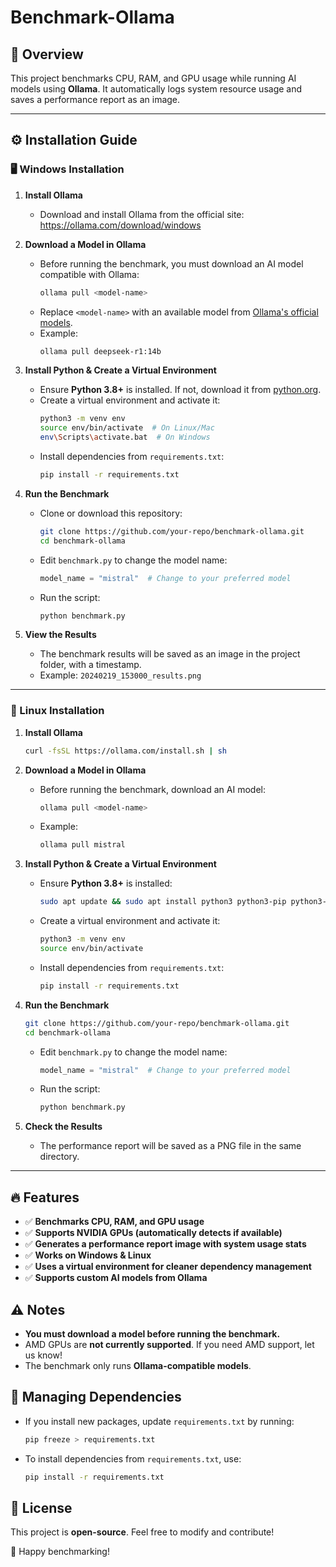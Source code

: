 # Benchmark-Ollama

## 📌 Overview
This project benchmarks CPU, RAM, and GPU usage while running AI models using **Ollama**. It automatically logs system resource usage and saves a performance report as an image.

---

## ⚙️ Installation Guide

### **🖥️ Windows Installation**
1. **Install Ollama**
   - Download and install Ollama from the official site:
     https://ollama.com/download/windows

2. **Download a Model in Ollama**
   - Before running the benchmark, you must download an AI model compatible with Ollama:
     ```sh
     ollama pull <model-name>
     ```
   - Replace `<model-name>` with an available model from [Ollama's official models](https://ollama.com/library/).
   - Example:
     ```sh
     ollama pull deepseek-r1:14b
     ```

3. **Install Python & Create a Virtual Environment**
   - Ensure **Python 3.8+** is installed. If not, download it from [python.org](https://www.python.org/downloads/).
   - Create a virtual environment and activate it:
     ```sh
     python3 -m venv env
     source env/bin/activate  # On Linux/Mac
     env\Scripts\activate.bat  # On Windows
     ```
   - Install dependencies from `requirements.txt`:
     ```sh
     pip install -r requirements.txt
     ```

4. **Run the Benchmark**
   - Clone or download this repository:
     ```sh
     git clone https://github.com/your-repo/benchmark-ollama.git
     cd benchmark-ollama
     ```
   - Edit `benchmark.py` to change the model name:
     ```python
     model_name = "mistral"  # Change to your preferred model
     ```
   - Run the script:
     ```sh
     python benchmark.py
     ```

5. **View the Results**
   - The benchmark results will be saved as an image in the project folder, with a timestamp.
   - Example: `20240219_153000_results.png`

---

### **🐧 Linux Installation**

1. **Install Ollama**
   ```sh
   curl -fsSL https://ollama.com/install.sh | sh
   ```

2. **Download a Model in Ollama**
   - Before running the benchmark, download an AI model:
     ```sh
     ollama pull <model-name>
     ```
   - Example:
     ```sh
     ollama pull mistral
     ```

3. **Install Python & Create a Virtual Environment**
   - Ensure **Python 3.8+** is installed:
     ```sh
     sudo apt update && sudo apt install python3 python3-pip python3-venv
     ```
   - Create a virtual environment and activate it:
     ```sh
     python3 -m venv env
     source env/bin/activate
     ```
   - Install dependencies from `requirements.txt`:
     ```sh
     pip install -r requirements.txt
     ```

4. **Run the Benchmark**
   ```sh
   git clone https://github.com/your-repo/benchmark-ollama.git
   cd benchmark-ollama
   ```
   - Edit `benchmark.py` to change the model name:
     ```python
     model_name = "mistral"  # Change to your preferred model
     ```
   - Run the script:
     ```sh
     python benchmark.py
     ```

5. **Check the Results**
   - The performance report will be saved as a PNG file in the same directory.

---

## 🔥 Features
- ✅ **Benchmarks CPU, RAM, and GPU usage**
- ✅ **Supports NVIDIA GPUs (automatically detects if available)**
- ✅ **Generates a performance report image with system usage stats**
- ✅ **Works on Windows & Linux**
- ✅ **Uses a virtual environment for cleaner dependency management**
- ✅ **Supports custom AI models from Ollama**

## ⚠️ Notes
- **You must download a model before running the benchmark.**
- AMD GPUs are **not currently supported**. If you need AMD support, let us know!
- The benchmark only runs **Ollama-compatible models**.

## 📜 Managing Dependencies
- If you install new packages, update `requirements.txt` by running:
  ```sh
  pip freeze > requirements.txt
  ```
- To install dependencies from `requirements.txt`, use:
  ```sh
  pip install -r requirements.txt
  ```

## 📜 License
This project is **open-source**. Feel free to modify and contribute!

🚀 Happy benchmarking!

